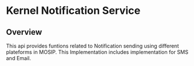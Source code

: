 # Kernel Notification Service

## Overview
This api provides funtions related to Notification sending using different plateforms in MOSIP. This Implementation includes implementation for SMS and Email.